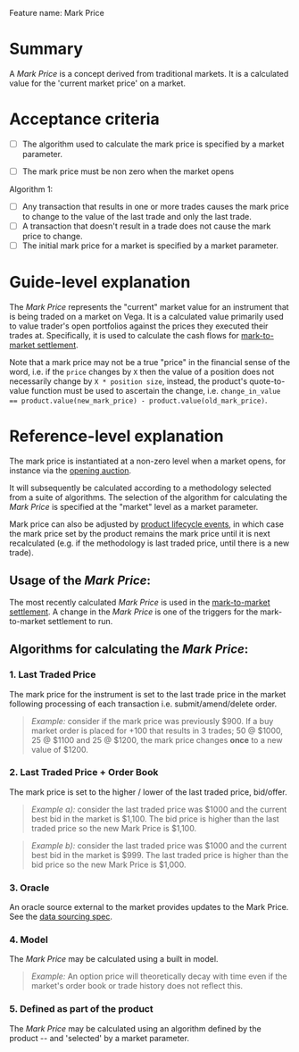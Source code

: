 Feature name: Mark Price
# Summary
A *Mark Price* is a concept derived from traditional markets.  It is a calculated value for the 'current market price' on a market.

# Acceptance criteria

- [ ] The algorithm used to calculate the mark price is specified by a market parameter.
- [ ] The mark price must be non zero when the market opens


Algorithm 1:

- [ ] Any transaction that results in one or more trades causes the mark price to change to the value of the last trade and only the last trade.
- [ ] A transaction that doesn't result in a trade does not cause the mark price to change.
- [ ] The initial mark price for a market is specified by a market parameter.

# Guide-level explanation
The *Mark Price* represents the "current" market value for an instrument that is being traded on a market on Vega. It is a calculated value primarily used to value trader's open portfolios against the prices they executed their trades at. Specifically, it is used to calculate the cash flows for [mark-to-market settlement](./0003-MTMK-mark_to_market_settlement.md).

Note that a mark price may not be a true "price" in the financial sense of the word, i.e. if the `price` changes by `X` then the value of a position does not necessarily change by `X * position size`, instead, the product's quote-to-value function must be used to ascertain the change, i.e. `change_in_value == product.value(new_mark_price) - product.value(old_mark_price)`.


# Reference-level explanation

The mark price is instantiated at a non-zero level when a market opens, for instance via the [opening auction](./0026-AUCT-auctions.md).

It will subsequently be calculated according to a methodology selected from a suite of algorithms. The selection of the algorithm for calculating the *Mark Price* is specified at the "market" level as a market parameter.

Mark price can also be adjusted by [product lifecycle events](./0051-PROD-product.md), in which case the mark price set by the product remains the mark price until it is next recalculated (e.g. if the methodology is last traded price, until there is a new trade).


## Usage of the *Mark Price*:
The most recently calculated *Mark Price* is used in the [mark-to-market settlement](./0003-MTMK-mark_to_market_settlement.md).  A change in the *Mark Price* is one of the triggers for the mark-to-market settlement to run.


## Algorithms for calculating the *Mark Price*:

 ### 1. Last Traded Price 
 The mark price for the instrument is set to the last trade price in the market following processing of each transaction i.e. submit/amend/delete order.
 
 >*Example:* consider if the mark price was previously $900. If a buy market order is placed for +100 that results in 3 trades; 50 @ $1000, 25 @ $1100 and 25 @ $1200, the mark price changes **once** to a new value of $1200.

 ### 2. Last Traded Price + Order Book 
The mark price is set to the higher / lower of the last traded price, bid/offer.

>*Example a):* consider the last traded price was $1000 and the current best bid in the market is $1,100. The bid price is higher than the last traded price so the new Mark Price is $1,100. 

>*Example b):* consider the last traded price was $1000 and the current best bid in the market is $999. The last traded price is higher than the bid price so the new Mark Price is $1,000. 

 ### 3. Oracle 
 An oracle source external to the market provides updates to the Mark Price. See the [data sourcing spec](./0045-DSRC-data_sourcing.md).

 ### 4. Model 
 The *Mark Price* may be calculated using a built in model.  
 
 >*Example:* An option price will theoretically decay with time even if the market's order book or trade history does not reflect this.

 ### 5. Defined as part of the product
  The *Mark Price* may be calculated using an algorithm defined by the product -- and 'selected' by a market parameter.
